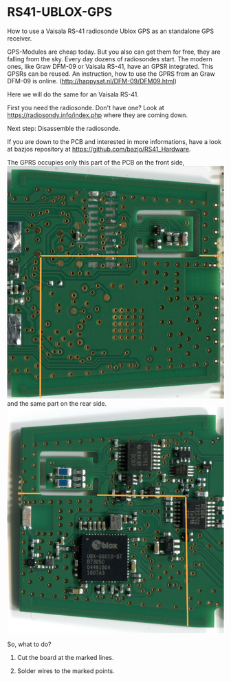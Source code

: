 # RS41-UBLOX-GPS
How to use a Vaisala RS-41 radiosonde Ublox GPS as an standalone GPS receiver.

GPS-Modules are cheap today. But you also can get them for free, they are falling from the sky.
Every day dozens of radiosondes start. The modern ones, like Graw DFM-09 or Vaisala RS-41, have an GPSR integrated.
This GPSRs can be reused.  An instruction, how to use the GPRS from an Graw DFM-09 is online. (http://happysat.nl/DFM-09/DFM09.html)

Here we will do the same for an Vaisala RS-41.

First you need the radiosonde.
Don't have one? Look at https://radiosondy.info/index.php where they are coming down.

Next step: Disassemble the radiosonde.

If you are down to the PCB and interested in more informations, have a look at bazjos repository at https://github.com/bazjo/RS41_Hardware.

The GPRS occupies only this part of the PCB on the front side, 
![Front](https://github.com/ramapongithub/RS41-UBLOX-GPS/blob/master/pictures/front1part.jpg)
and the same part on the rear side.
![Rear](https://github.com/ramapongithub/RS41-UBLOX-GPS/blob/master/pictures/rear2part.jpg)

So, what to do?

1. Cut the board at the marked lines.

2. Solder wires to the marked points.
